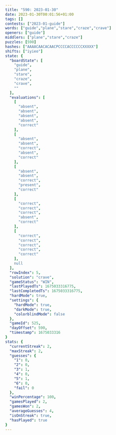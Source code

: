 ```yaml
---
title: "590: 2023-01-30"
date: 2023-01-30T00:01:56+01:00
tags: []
contests: ["2023-01-guide"]
words: ["guide","plane","stare","craze","crave"]
openers: ["guide"]
middlers: ["plane","stare","craze"]
puzzles: [590]
hashes: ["AAAACAACACAACPCCCCACCCCCCXXXXX"]
shifts: ["iyieo"]
state: {
  "boardState": [
    "guide",
    "plane",
    "stare",
    "craze",
    "crave",
    ""
  ],
  "evaluations": [
    [
      "absent",
      "absent",
      "absent",
      "absent",
      "correct"
    ],
    [
      "absent",
      "absent",
      "correct",
      "absent",
      "correct"
    ],
    [
      "absent",
      "absent",
      "correct",
      "present",
      "correct"
    ],
    [
      "correct",
      "correct",
      "correct",
      "absent",
      "correct"
    ],
    [
      "correct",
      "correct",
      "correct",
      "correct",
      "correct"
    ],
    null
  ],
  "rowIndex": 5,
  "solution": "crave",
  "gameStatus": "WIN",
  "lastPlayedTs": 1675033316775,
  "lastCompletedTs": 1675033316775,
  "hardMode": true,
  "settings": {
    "hardMode": true,
    "darkMode": true,
    "colorblindMode": false
  },
  "gameId": 525,
  "dayOffset": 590,
  "timestamp": 1675033316
}
stats: {
  "currentStreak": 2,
  "maxStreak": 2,
  "guesses": {
    "1": 0,
    "2": 0,
    "3": 1,
    "4": 0,
    "5": 1,
    "6": 0,
    "fail": 0
  },
  "winPercentage": 100,
  "gamesPlayed": 2,
  "gamesWon": 2,
  "averageGuesses": 4,
  "isOnStreak": true,
  "hasPlayed": true
}
---
```

<!-- more -->

